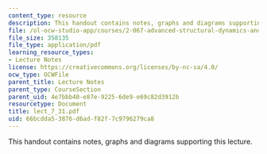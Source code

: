 ```yaml
---
content_type: resource
description: This handout contains notes, graphs and diagrams supporting this lecture.
file: /ol-ocw-studio-app/courses/2-067-advanced-structural-dynamics-and-acoustics-13-811-spring-2004/66bcdda53876d6adf82f7c9796279ca8_lect_7_31.pdf
file_size: 358135
file_type: application/pdf
learning_resource_types:
- Lecture Notes
license: https://creativecommons.org/licenses/by-nc-sa/4.0/
ocw_type: OCWFile
parent_title: Lecture Notes
parent_type: CourseSection
parent_uid: 4e7bbb40-e87e-9225-6de9-e69c82d3912b
resourcetype: Document
title: lect_7_31.pdf
uid: 66bcdda5-3876-d6ad-f82f-7c9796279ca8
---
```

This handout contains notes, graphs and diagrams supporting this lecture.
